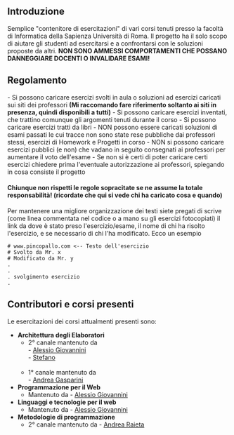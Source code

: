 <h2>Introduzione</h2>
Semplice "contenitore di esercitazioni" di vari corsi tenuti presso la facoltà di Informatica della Sapienza Università di Roma.
Il progetto ha il solo scopo di aiutare gli studenti ad esercitarsi e a confrontarsi con le soluzioni proposte da altri.
<b>NON SONO AMMESSI COMPORTAMENTI CHE POSSANO DANNEGGIARE DOCENTI O INVALIDARE ESAMI!</b>

<h2>Regolamento</h2>
- Si possono caricare esercizi svolti in aula o soluzioni ad esercizi caricati sui siti dei professori <b>(Mi raccomando fare riferimento soltanto ai siti in presenza, quindi disponibili a tutti)</b>
- Si possono caricare esercizi inventati, che trattino comunque gli argomenti tenuti durante il corso
- Si possono caricare esercizi tratti da libri
- NON possono essere caricati soluzioni di esami passati le cui tracce non sono state rese pubbliche dai professori stessi, esercizi di Homework e Progetti in corso
- NON si possono caricare esercizi pubblici (e non) che vadano in seguito consegnati ai professori per aumentare il voto dell'esame
- Se non si è certi di poter caricare certi esercizi chiedere prima l'eventuale autorizzazione ai professori, spiegando in cosa consiste il progetto

<h4>Chiunque non rispetti le regole sopracitate se ne assume la totale responsabilità! (ricordate che qui si vede chi ha caricato cosa e quando)</h4>

Per mantenere una migliore organizzazione dei testi siete pregati di scrive (come linea commentata nel codice o a mano su gli esercizi fotocopiati) il link da dove è stato preso l'esercizio/esame,
il nome di chi ha risolto l'esercizio, e se necessario di chi l'ha modificato. Ecco un esempio

```
# www.pincopallo.com <-- Testo dell'esercizio
# Svolto da Mr. x
# Modificato da Mr. y
.
.
. svolgimento esercizio
.
```

<h2>Contributori e corsi presenti</h2>
Le esercitazioni dei corsi attualmenti presenti sono:

- **Architettura degli Elaboratori**  
    - 2° canale mantenuto da <br> 
            - [Alessio Giovannini](https://gitlab.com/solifugo)<br/> 
            - [Stefano](https://gitlab.com/themrpink)<br/><br/>
    - 1° canale mantenuto da<br/>
            - [Andrea Gasparini](https://gitlab.com/GaspRulez)<br/>
- **Programmazione per il Web** 
    - Mantenuto da - [Alessio Giovannini](https://gitlab.com/solifugo)
- **Linguaggi e tecnologie per il web**
    - Mantenuto da - [Alessio Giovannini](https://gitlab.com/solifugo)
- **Metodologie di programmazione**
    - 2° canale mantenuto da
            - [Andrea Raieta](https://gitlab.com/andreara92)